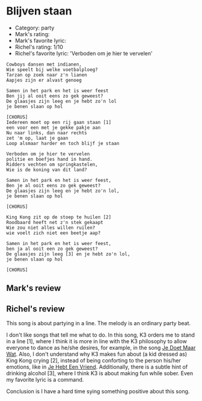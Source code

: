 # Blijven staan

 * Category: party
 * Mark's rating: 
 * Mark's favorite lyric: 
 * Richel's rating: 1/10
 * Richel's favorite lyric: 'Verboden om je hier te vervelen'

```
Cowboys dansen met indianen,
Wie speelt bij welke voetbalploeg?
Tarzan op zoek naar z'n lianen
Aapjes zijn er alvast genoeg

Samen in het park en het is weer feest
Ben jij al ooit eens zo gek geweest?
De glaasjes zijn leeg en je hebt zo'n lol
je benen slaan op hol

[CHORUS]
Iedereen moet op een rij gaan staan [1]
een voor een met je gekke pakje aan
Nu naar links, dan naar rechts
zet 'm op, laat je gaan
Loop alsmaar harder en toch blijf je staan

Verboden om je hier te vervelen
politie en boefjes hand in hand.
Ridders vechten om springkastelen,
Wie is de koning van dit land?

Samen in het park en het is weer feest,
Ben je al ooit eens zo gek geweest?
De glaasjes zijn leeg en je hebt zo'n lol,
je benen slaan op hol

[CHORUS]

King Kong zit op de stoep te huilen [2]
Roodbaard heeft net z'n stek gekaapt
Wie zou niet alles willen ruilen?
wie voelt zich niet een beetje aap?

Samen in het park en het is weer feest,
ben ja al ooit een zo gek geweest?
De glaasjes zijn leeg [3] en je hebt zo'n lol,
je benen slaan op hol

[CHORUS]
```

## Mark's review



## Richel's review

This song is about partying in a line. The melody is an ordinary party beat.

I don't like songs that tell me what to do. In this song, K3 orders me to stand in a line [1], where I think
it is more in line with the K3 philosophy to allow everyone to dance as he/she desires, for example,
in the song [Je Doet Maar Wat](K3JeDoetMaarWat.md). Also, I don't understand why K3 makes fun about (a kid dressed as) King 
Kong crying [2], instead of being conforting to the person his/her emotions, like in [Je Hebt Een Vriend](K3JeHebtEenVriend.md).
Additionally, there is a subtle hint of drinking alcohol [3], where I think K3 is about making fun while sober. Even my
favorite lyric is a command. 

Conclusion is I have a hard time sying something positive about this song.